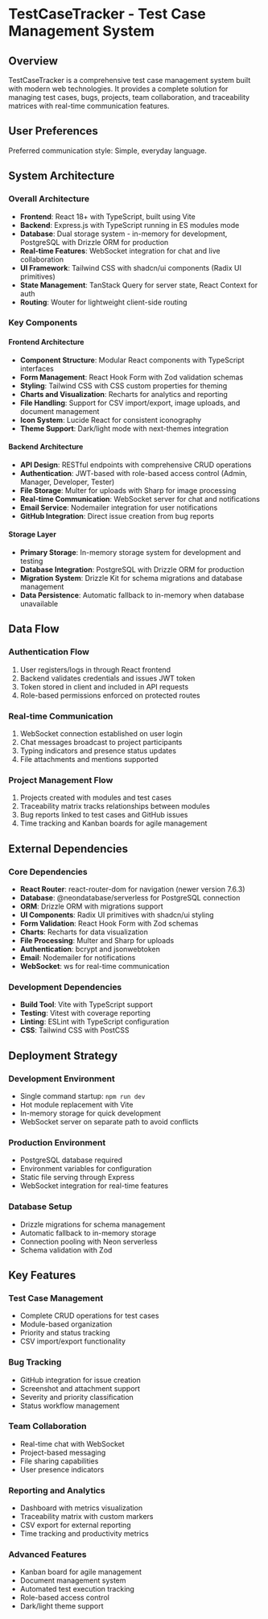 # TestCaseTracker - Test Case Management System

## Overview

TestCaseTracker is a comprehensive test case management system built with modern web technologies. It provides a complete solution for managing test cases, bugs, projects, team collaboration, and traceability matrices with real-time communication features.

## User Preferences

Preferred communication style: Simple, everyday language.

## System Architecture

### Overall Architecture
- **Frontend**: React 18+ with TypeScript, built using Vite
- **Backend**: Express.js with TypeScript running in ES modules mode
- **Database**: Dual storage system - in-memory for development, PostgreSQL with Drizzle ORM for production
- **Real-time Features**: WebSocket integration for chat and live collaboration
- **UI Framework**: Tailwind CSS with shadcn/ui components (Radix UI primitives)
- **State Management**: TanStack Query for server state, React Context for auth
- **Routing**: Wouter for lightweight client-side routing

### Key Components

#### Frontend Architecture
- **Component Structure**: Modular React components with TypeScript interfaces
- **Form Management**: React Hook Form with Zod validation schemas
- **Styling**: Tailwind CSS with CSS custom properties for theming
- **Charts and Visualization**: Recharts for analytics and reporting
- **File Handling**: Support for CSV import/export, image uploads, and document management
- **Icon System**: Lucide React for consistent iconography
- **Theme Support**: Dark/light mode with next-themes integration

#### Backend Architecture
- **API Design**: RESTful endpoints with comprehensive CRUD operations
- **Authentication**: JWT-based with role-based access control (Admin, Manager, Developer, Tester)
- **File Storage**: Multer for uploads with Sharp for image processing
- **Real-time Communication**: WebSocket server for chat and notifications
- **Email Service**: Nodemailer integration for user notifications
- **GitHub Integration**: Direct issue creation from bug reports

#### Storage Layer
- **Primary Storage**: In-memory storage system for development and testing
- **Database Integration**: PostgreSQL with Drizzle ORM for production
- **Migration System**: Drizzle Kit for schema migrations and database management
- **Data Persistence**: Automatic fallback to in-memory when database unavailable

## Data Flow

### Authentication Flow
1. User registers/logs in through React frontend
2. Backend validates credentials and issues JWT token
3. Token stored in client and included in API requests
4. Role-based permissions enforced on protected routes

### Real-time Communication
1. WebSocket connection established on user login
2. Chat messages broadcast to project participants
3. Typing indicators and presence status updates
4. File attachments and mentions supported

### Project Management Flow
1. Projects created with modules and test cases
2. Traceability matrix tracks relationships between modules
3. Bug reports linked to test cases and GitHub issues
4. Time tracking and Kanban boards for agile management

## External Dependencies

### Core Dependencies
- **React Router**: react-router-dom for navigation (newer version 7.6.3)
- **Database**: @neondatabase/serverless for PostgreSQL connection
- **ORM**: Drizzle ORM with migrations support
- **UI Components**: Radix UI primitives with shadcn/ui styling
- **Form Validation**: React Hook Form with Zod schemas
- **Charts**: Recharts for data visualization
- **File Processing**: Multer and Sharp for uploads
- **Authentication**: bcrypt and jsonwebtoken
- **Email**: Nodemailer for notifications
- **WebSocket**: ws for real-time communication

### Development Dependencies
- **Build Tool**: Vite with TypeScript support
- **Testing**: Vitest with coverage reporting
- **Linting**: ESLint with TypeScript configuration
- **CSS**: Tailwind CSS with PostCSS

## Deployment Strategy

### Development Environment
- Single command startup: `npm run dev`
- Hot module replacement with Vite
- In-memory storage for quick development
- WebSocket server on separate path to avoid conflicts

### Production Environment
- PostgreSQL database required
- Environment variables for configuration
- Static file serving through Express
- WebSocket integration for real-time features

### Database Setup
- Drizzle migrations for schema management
- Automatic fallback to in-memory storage
- Connection pooling with Neon serverless
- Schema validation with Zod

## Key Features

### Test Case Management
- Complete CRUD operations for test cases
- Module-based organization
- Priority and status tracking
- CSV import/export functionality

### Bug Tracking
- GitHub integration for issue creation
- Screenshot and attachment support
- Severity and priority classification
- Status workflow management

### Team Collaboration
- Real-time chat with WebSocket
- Project-based messaging
- File sharing capabilities
- User presence indicators

### Reporting and Analytics
- Dashboard with metrics visualization
- Traceability matrix with custom markers
- CSV export for external reporting
- Time tracking and productivity metrics

### Advanced Features
- Kanban board for agile management
- Document management system
- Automated test execution tracking
- Role-based access control
- Dark/light theme support